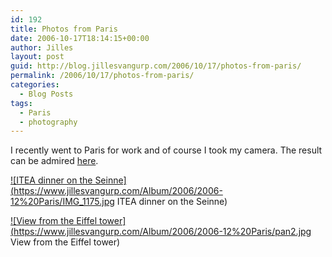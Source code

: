 ```yaml
---
id: 192
title: Photos from Paris
date: 2006-10-17T18:14:15+00:00
author: Jilles
layout: post
guid: http://blog.jillesvangurp.com/2006/10/17/photos-from-paris/
permalink: /2006/10/17/photos-from-paris/
categories:
  - Blog Posts
tags:
  - Paris
  - photography
---
```

I recently went to Paris for work and of course I took my camera. The result can be admired <a href="http://photos.jillesvangurp.com/Album/2006/2006-12%20Paris/index.html">here</a>.

<a href="http://photos.jillesvangurp.com/Album/2006/2006-12%20Paris/IMG_1175.jpg">![ITEA dinner on the Seinne](https://www.jillesvangurp.com/Album/2006/2006-12%20Paris/IMG_1175.jpg ITEA dinner on the Seinne)</a>

<a href="http://photos.jillesvangurp.com/Album/2006/2006-12%20Paris/pan2.jpg">![View from the Eiffel tower](https://www.jillesvangurp.com/Album/2006/2006-12%20Paris/pan2.jpg View from the Eiffel tower)</a>